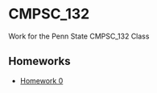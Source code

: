 # CMPSC_132
Work for the Penn State CMPSC_132 Class

## Homeworks

* [Homework 0](../Homeworks/HW1.py)
